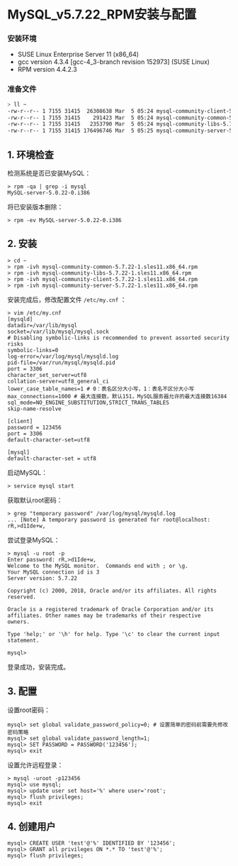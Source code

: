 # MySQL_v5.7.22_RPM安装与配置

### 安装环境

- SUSE Linux Enterprise Server 11 (x86_64)
- gcc version 4.3.4 [gcc-4_3-branch revision 152973] (SUSE Linux) 
- RPM version 4.4.2.3

### 准备文件

```bash
> ll ~
-rw-r--r-- 1 7155 31415  26308638 Mar  5 05:24 mysql-community-client-5.7.22-1.sles11.x86_64.rpm
-rw-r--r-- 1 7155 31415    291423 Mar  5 05:24 mysql-community-common-5.7.22-1.sles11.x86_64.rpm
-rw-r--r-- 1 7155 31415   2353790 Mar  5 05:24 mysql-community-libs-5.7.22-1.sles11.x86_64.rpm
-rw-r--r-- 1 7155 31415 176496746 Mar  5 05:25 mysql-community-server-5.7.22-1.sles11.x86_64.rpm
```

## 1. 环境检查

检测系统是否已安装MySQL：

```shell
> rpm -qa | grep -i mysql
MySQL-server-5.0.22-0.i386
```

将已安装版本删除：

```shell
> rpm -ev MySQL-server-5.0.22-0.i386
```

## 2. 安装

```shell
> cd ~
> rpm -ivh mysql-community-common-5.7.22-1.sles11.x86_64.rpm
> rpm -ivh mysql-community-libs-5.7.22-1.sles11.x86_64.rpm
> rpm -ivh mysql-community-client-5.7.22-1.sles11.x86_64.rpm
> rpm -ivh mysql-community-server-5.7.22-1.sles11.x86_64.rpm
```

安装完成后，修改配置文件 `/etc/my.cnf` ：

```shell
> vim /etc/my.cnf
[mysqld]
datadir=/var/lib/mysql
socket=/var/lib/mysql/mysql.sock
# Disabling symbolic-links is recommended to prevent assorted security risks
symbolic-links=0
log-error=/var/log/mysql/mysqld.log
pid-file=/var/run/mysql/mysqld.pid
port = 3306
character_set_server=utf8
collation-server=utf8_general_ci
lower_case_table_names=1 # 0：表名区分大小写，1：表名不区分大小写
max_connections=1000 # 最大连接数，默认151，MySQL服务器允许的最大连接数16384
sql_mode=NO_ENGINE_SUBSTITUTION,STRICT_TRANS_TABLES
skip-name-resolve

[client]
password = 123456
port = 3306
default-character-set=utf8

[mysql]
default-character-set = utf8
```

启动MySQL：

```shell
> service mysql start
```

获取默认root密码：

```shell
> grep "temporary password" /var/log/mysql/mysqld.log
... [Note] A temporary password is generated for root@localhost: rR,>d1Ide+w,
```

尝试登录MySQL：

```shell
> mysql -u root -p
Enter password: rR,>d1Ide+w,
Welcome to the MySQL monitor.  Commands end with ; or \g.
Your MySQL connection id is 3
Server version: 5.7.22

Copyright (c) 2000, 2018, Oracle and/or its affiliates. All rights reserved.

Oracle is a registered trademark of Oracle Corporation and/or its
affiliates. Other names may be trademarks of their respective
owners.

Type 'help;' or '\h' for help. Type '\c' to clear the current input statement.

mysql>
```

登录成功，安装完成。

## 3. 配置

设置root密码：

```shell
mysql> set global validate_password_policy=0; # 设置简单的密码前需要先修改密码策略
mysql> set global validate_password_length=1;
mysql> SET PASSWORD = PASSWORD('123456');
mysql> exit
```

设置允许远程登录：

```shell
> mysql -uroot -p123456
mysql> use mysql;
mysql> update user set host='%' where user='root';
mysql> flush privileges;
mysql> exit
```

## 4. 创建用户

```shell
mysql> CREATE USER 'test'@'%' IDENTIFIED BY '123456';
mysql> GRANT all privileges ON *.* TO 'test'@'%';
mysql> flush privileges;
```

